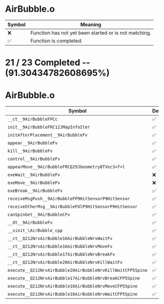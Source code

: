 # AirBubble.o
| Symbol | Meaning 
| ------------- | ------------- 
| :x: | Function has not yet been started or is not matching. 
| :white_check_mark: | Function is completed. 


# 21 / 23 Completed -- (91.30434782608695%)
# AirBubble.o
| Symbol | Decompiled? |
| ------------- | ------------- |
| `__ct__9AirBubbleFPCc` | :white_check_mark: |
| `init__9AirBubbleFRC12JMapInfoIter` | :white_check_mark: |
| `initAfterPlacement__9AirBubbleFv` | :white_check_mark: |
| `appear__9AirBubbleFv` | :white_check_mark: |
| `kill__9AirBubbleFv` | :white_check_mark: |
| `control__9AirBubbleFv` | :white_check_mark: |
| `appearMove__9AirBubbleFRCQ29JGeometry8TVec3<f>l` | :white_check_mark: |
| `exeWait__9AirBubbleFv` | :x: |
| `exeMove__9AirBubbleFv` | :x: |
| `exeBreak__9AirBubbleFv` | :white_check_mark: |
| `receiveMsgPush__9AirBubbleFP9HitSensorP9HitSensor` | :white_check_mark: |
| `receiveOtherMsg__9AirBubbleFUlP9HitSensorP9HitSensor` | :white_check_mark: |
| `canSpinGet__9AirBubbleCFv` | :white_check_mark: |
| `__dt__9AirBubbleFv` | :white_check_mark: |
| `__sinit_\AirBubble_cpp` | :white_check_mark: |
| `__ct__Q212NrvAirBubble16AirBubbleNrvWaitFv` | :white_check_mark: |
| `__ct__Q212NrvAirBubble16AirBubbleNrvMoveFv` | :white_check_mark: |
| `__ct__Q212NrvAirBubble17AirBubbleNrvBreakFv` | :white_check_mark: |
| `__ct__Q212NrvAirBubble20AirBubbleNrvKillWaitFv` | :white_check_mark: |
| `execute__Q212NrvAirBubble20AirBubbleNrvKillWaitCFP5Spine` | :white_check_mark: |
| `execute__Q212NrvAirBubble17AirBubbleNrvBreakCFP5Spine` | :white_check_mark: |
| `execute__Q212NrvAirBubble16AirBubbleNrvMoveCFP5Spine` | :white_check_mark: |
| `execute__Q212NrvAirBubble16AirBubbleNrvWaitCFP5Spine` | :white_check_mark: |
